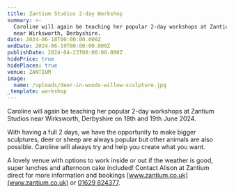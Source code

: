 ```yaml
---
title: Zantium Studios 2-day Workshop
summary: >-
  Caroline will again be teaching her popular 2-day workshops at Zantium Studios
  near Wirksworth, Derbyshire.
date: 2024-06-18T00:00:00.000Z
endDate: 2024-06-19T00:00:00.000Z
publishDate: 2024-04-23T00:00:00.000Z
hidePrice: true
hidePlaces: true
venue: ZANTIUM
image:
  name: /uploads/deer-in-woods-willow-sculpture.jpg
_template: workshop
---
```


Caroline will again be teaching her popular 2-day workshops at Zantium Studios near Wirksworth, Derbyshire on 18th and 19th June 2024.

With having a full 2 days, we have the opportunity to make bigger sculptures, deer or sheep are always popular but other animals are also possible. Caroline will always try and help you create what you want.

A lovely venue with options to work inside or out if the weather is good, super lunches and afternoon cake included! Contact Alison at Zantium direct for more information and bookings [www.zantium.co.uk](www.zantium.co.uk) or [01629 824377](tel:01629824377).

